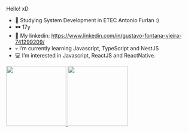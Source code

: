 Hello! xD
- 🌱 Studying System Development in ETEC Antonio Furlan :)
- 🕶  17y
- 👀 My linkedin: https://www.linkedin.com/in/gustavo-fontana-vieira-741299209/
- 💀 I’m currently learning Javascript, TypeScript and NestJS
- 💻 I’m interested in Javascript, ReactJS and ReactNative.
 <div>
  <a href="https://github.com/gustavofontanavieira">
  <img height="160em" src="https://github-readme-stats.vercel.app/api?username=gustavofontanavieira&show_icons=true&theme=dark&include_all_commits=true&count_private=true"/>
  <img height="160em" src="https://github-readme-stats.vercel.app/api/top-langs/?username=gustavofontanavieira&layout=compact&langs_count=7&theme=dark"/>
</div>
